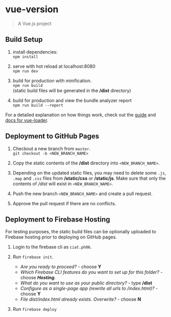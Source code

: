 # vue-version

> A Vue.js project


## Build Setup

1. install dependencies: <br> `npm install`

2. serve with hot reload at localhost:8080 <br> 
`npm run dev` 

3. build for production with minification. <br> 
`npm run build` <br>
(static build files will be generated in the **/dist** directory)

4. build for production and view the bundle analyzer report <br>
`npm run build --report`


For a detailed explanation on how things work, check out the [guide](http://vuejs-templates.github.io/webpack/) and [docs for vue-loader](http://vuejs.github.io/vue-loader).


## Deployment to GitHub Pages

1. Checkout a new branch from `master`. <br>
`git checkout -b <NEW_BRANCH_NAME>`

2. Copy the static contents of the **/dist** directory into `<NEW_BRANCH_NAME>`.

3. Depending on the updated static files, you may need to delete  some `.js`, `.map` and `.css` files from **/static/css** or **/static/js**. Make sure that only the contents of */dist* will exist in `<NEW_BRANCH_NAME>`.  

4. Push the new branch `<NEW_BRANCH_NAME>` and create a pull request.

5. Approve the pull request if there are no conflicts.


## Deployment to Firebase Hosting

For testing purposes, the static build files can be optionally uploaded to Firebase hosting prior to deploying on GitHub pages.

1. Login to the firebase cli as `ciat.ph06`.

2. Run `firebase init`.
	-  *Are you ready to proceed?* - choose **Y**
	- *Which Firebase CLI features do you want to set up for this folder?* - choose **_Hosting_**.
	- *What do you want to use as your public directory?* - type **/dist**
	- *Configure as a single-page app (rewrite all urls to /index.html)?* - choose **Y**
	- *File dist/index.html already exists. Overwrite?* - choose **N**

3. Run `firebase deploy`
